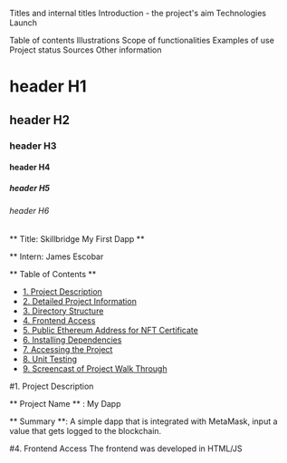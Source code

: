 Titles and internal titles
Introduction - the project's aim
Technologies
Launch


Table of contents
Illustrations
Scope of functionalities 
Examples of use
Project status 
Sources
Other information


# header H1
## header H2
### header H3
#### header H4
##### header H5
###### header H6



** Title: Skillbridge My First Dapp **

** Intern: James Escobar

** Table of Contents **

- [1. Project Description](#1-project-description)
- [2. Detailed Project Information](#2-detailed-project-information)
- [3. Directory Structure](#3-directory-structure)
- [4. Frontend Access](#4-frontend-access)
- [5. Public Ethereum Address for NFT Certificate](#5-public-ethereum-address-for-nft-certificate)
- [6. Installing Dependencies](#6-installing-dependencies)
- [7. Accessing the Project](#7-accessing-the-project)
- [8. Unit Testing](#8-unit-testing)
- [9. Screencast of Project Walk Through](#9-screencast-of-project-walk-through)


#1. Project Description

** Project Name ** : My Dapp

** Summary **: A simple dapp that is integrated with MetaMask, input a value that gets logged to the blockchain.

#4. Frontend Access
The frontend was developed in HTML/JS
